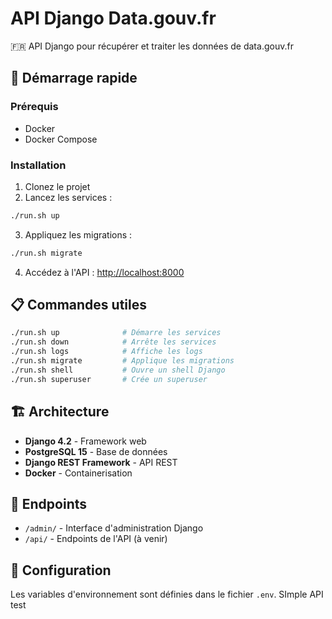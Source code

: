 # API Django Data.gouv.fr

🇫🇷 API Django pour récupérer et traiter les données de data.gouv.fr

## 🚀 Démarrage rapide

### Prérequis
- Docker
- Docker Compose

### Installation

1. Clonez le projet
2. Lancez les services :
```bash
./run.sh up
```

3. Appliquez les migrations :
```bash
./run.sh migrate
```

4. Accédez à l'API : [http://localhost:8000](http://localhost:8000)

## 📋 Commandes utiles

```bash
./run.sh up              # Démarre les services
./run.sh down            # Arrête les services
./run.sh logs            # Affiche les logs
./run.sh migrate         # Applique les migrations
./run.sh shell           # Ouvre un shell Django
./run.sh superuser       # Crée un superuser
```

## 🏗️ Architecture

- **Django 4.2** - Framework web
- **PostgreSQL 15** - Base de données
- **Django REST Framework** - API REST
- **Docker** - Containerisation

## 📱 Endpoints

- `/admin/` - Interface d'administration Django
- `/api/` - Endpoints de l'API (à venir)

## 🔧 Configuration

Les variables d'environnement sont définies dans le fichier `.env`.
SImple API test
